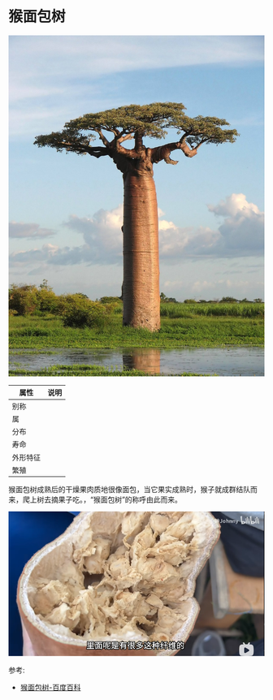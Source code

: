 # 猴面包树

![](01.jpg)

|属性|说明|
| ---- | ---- |
| 别称||
| 属||
| 分布||
| 寿命||
| 外形特征||
| 繁殖||

猴面包树成熟后的干燥果肉质地很像面包，当它果实成熟时，猴子就成群结队而来，爬上树去摘果子吃。，“猴面包树”的称呼由此而来。

![](02.png)

参考:
- [猴面包树-百度百科](https://baike.baidu.com/item/%E7%8C%B4%E9%9D%A2%E5%8C%85%E6%A0%91/729264)
